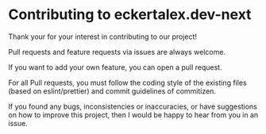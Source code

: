 # Contributing to eckertalex.dev-next

Thank your for your interest in contributing to our project!

Pull requests and feature requests via issues are always welcome.

If you want to add your own feature, you can open a pull request.

For all Pull requests, you must follow the coding style of the existing files
(based on eslint/prettier) and commit guidelines of commitizen.

If you found any bugs, inconsistencies or inaccuracies, or have suggestions on
how to improve this project, then I would be happy to hear from you in an issue.

